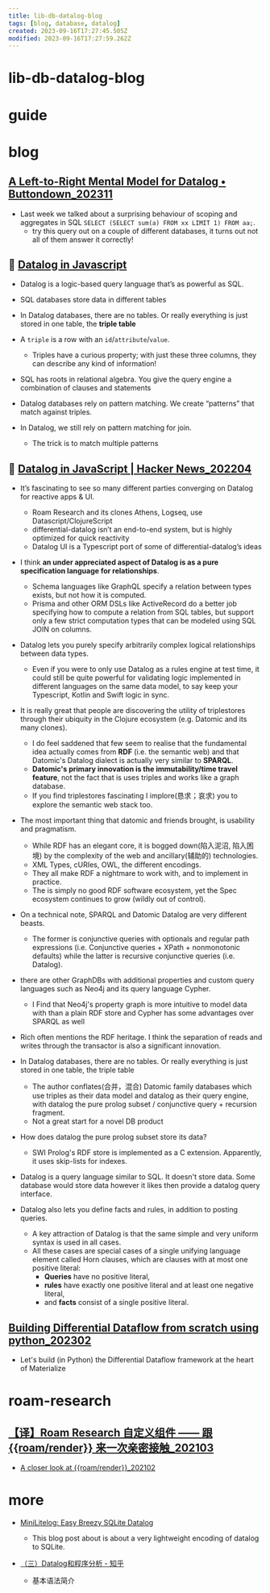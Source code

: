 ```yaml
---
title: lib-db-datalog-blog
tags: [blog, database, datalog]
created: 2023-09-16T17:27:45.505Z
modified: 2023-09-16T17:27:59.262Z
---
```


# lib-db-datalog-blog

# guide

# blog

## [A Left-to-Right Mental Model for Datalog • Buttondown_202311](https://buttondown.email/jaffray/archive/a-left-to-right-mental-model-for-datalog/)

- Last week we talked about a surprising behaviour of scoping and aggregates in SQL `SELECT (SELECT sum(a) FROM xx LIMIT 1) FROM aa;`.
  - try this query out on a couple of different databases, it turns out not all of them answer it correctly!

## 📝 [Datalog in Javascript](https://www.instantdb.com/essays/datalogjs)

- Datalog is a logic-based query language that’s as powerful as SQL. 
- SQL databases store data in different tables
- In Datalog databases, there are no tables. Or really everything is just stored in one table, the **triple table**
- A `triple` is a row with an `id`/`attribute`/`value`. 
  - Triples have a curious property; with just these three columns, they can describe any kind of information!

- SQL has roots in relational algebra. You give the query engine a combination of clauses and statements
- Datalog databases rely on pattern matching. We create “patterns” that match against triples. 
- In Datalog, we still rely on pattern matching for join. 
  - The trick is to match multiple patterns

## 👥 [Datalog in JavaScript | Hacker News_202204](https://news.ycombinator.com/item?id=31154039)

- It’s fascinating to see so many different parties converging on Datalog for reactive apps & UI.
  - Roam Research and its clones Athens, Logseq, use Datascript/ClojureScript
  - differential-datalog isn’t an end-to-end system, but is highly optimized for quick reactivity
  - Datalog UI is a Typescript port of some of differential-datalog’s ideas
- I think **an under appreciated aspect of Datalog is as a pure specification language for relationships**. 
  - Schema languages like GraphQL specify a relation between types exists, but not how it is computed. 
  - Prisma and other ORM DSLs like ActiveRecord do a better job specifying how to compute a relation from SQL tables, but support only a few strict computation types that can be modeled using SQL JOIN on columns.
- Datalog lets you purely specify arbitrarily complex logical relationships between data types. 
  - Even if you were to only use Datalog as a rules engine at test time, it could still be quite powerful for validating logic implemented in different languages on the same data model, to say keep your Typescript, Kotlin and Swift logic in sync.

- It is really great that people are discovering the utility of triplestores through their ubiquity in the Clojure ecosystem (e.g. Datomic and its many clones).
  - I do feel saddened that few seem to realise that the fundamental idea actually comes from **RDF** (i.e. the semantic web) and that Datomic's Datalog dialect is actually very similar to **SPARQL**. 
  - **Datomic's primary innovation is the immutability/time travel feature**, not the fact that is uses triples and works like a graph database. 
  - If you find triplestores fascinating I implore(恳求；哀求) you to explore the semantic web stack too.

- The most important thing that datomic and friends brought, is usability and pragmatism.
  - While RDF has an elegant core, it is bogged down(陷入泥沼, 陷入困境) by the complexity of the web and ancillary(辅助的) technologies.
  - XML Types, cURIes, OWL, the different encodings.
  - They all make RDF a nightmare to work with, and to implement in practice.
  - The is simply no good RDF software ecosystem, yet the Spec ecosystem continues to grow (wildly out of control).
- On a technical note, SPARQL and Datomic Datalog are very different beasts.
  - The former is conjunctive queries with optionals and regular path expressions (i.e. Conjunctive queries + XPath + nonmonotonic defaults) while the latter is recursive conjunctive queries (i.e. Datalog).
- there are other GraphDBs with additional properties and custom query languages such as Neo4j and its query language Cypher.
  - I Find that Neo4j's property graph is more intuitive to model data with than a plain RDF store and Cypher has some advantages over SPARQL as well

- Rich often mentions the RDF heritage. I think the separation of reads and writes through the transactor is also a significant innovation.

- In Datalog databases, there are no tables. Or really everything is just stored in one table, the triple table
  - The author conflates(合并，混合) Datomic family databases which use triples as their data model and datalog as their query engine, with datalog the pure prolog subset / conjunctive query + recursion fragment.
  - Not a great start for a novel DB product

- How does datalog the pure prolog subset store its data?
  - SWI Prolog's RDF store is implemented as a C extension. Apparently, it uses skip-lists for indexes.
- Datalog is a query language similar to SQL. It doesn't store data. Some database would store data however it likes then provide a datalog query interface.
- Datalog also lets you define facts and rules, in addition to posting queries. 
  - A key attraction of Datalog is that the same simple and very uniform syntax is used in all cases. 
  - All these cases are special cases of a single unifying language element called Horn clauses, which are clauses with at most one positive literal: 
    - **Queries** have no positive literal, 
    - **rules** have exactly one positive literal and at least one negative literal, 
    - and **facts** consist of a single positive literal.

## [Building Differential Dataflow from scratch using python_202302](https://materialize.com/blog/differential-from-scratch/)

- Let's build (in Python) the Differential Dataflow framework at the heart of Materialize
# roam-research

## [【译】Roam Research 自定义组件 —— 跟 {{roam/render}} 来一次亲密接触_202103](https://blog.jimmylv.info/2021-03-10-a-closer-look-at-roamrender-zh-translation/)

- [A closer look at {{roam/render}}_202102](https://www.zsolt.blog/2021/02/a-closer-look-at-roamrender.html)
# more
- [MiniLitelog: Easy Breezy SQLite Datalog](https://www.philipzucker.com/tiny-sqlite-datalog/)
  - This blog post about is about a very lightweight encoding of datalog to SQLite.

- [（三）Datalog和程序分析 - 知乎](https://zhuanlan.zhihu.com/p/581748024)
  - 基本语法简介
